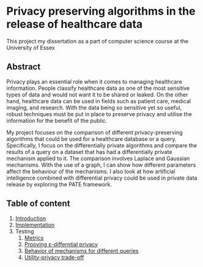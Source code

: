 # Privacy preserving algorithms in the release of healthcare data

This project my dissertation as a part of computer science course at the University of Essex

## Abstract

Privacy plays an essential role when it comes to managing healthcare information. People classify
healthcare data as one of the most sensitive types of data and would not want it to be shared or
leaked. On the other hand, healthcare data can be used in fields such as patient care, medical
imaging, and research. With the data being so sensitive yet so useful, robust techniques must be put
in place to preserve privacy and utilise the information for the benefit of the public.

My project focuses on the comparison of different privacy-preserving algorithms that could be used
for a healthcare database or a query. Specifically, I focus on the differentially private algorithms and
compare the results of a query on a dataset that has had a differentially private mechanism applied
to it. The comparison involves Laplace and Gaussian mechanisms. With the use of a graph, I can
show how different parameters affect the behaviour of the mechanisms. I also look at how artificial
intelligence combined with differential privacy could be used in private data release by exploring the
PATE framework.

## Table of content

1. [Introduction](./docs/intro.md)
1. [Implementation](./docs/mechs.md)
1. Testing
	1. [Metrics](./docs/metrics.md)
	1. [Prooving ε-differntial privacy](./docs/test1.md)
	1. [Behavior of mechanisms for different queries](./docs/test2.md)
	1. [Utility-privacy trade-off](./docs/test3.md)
